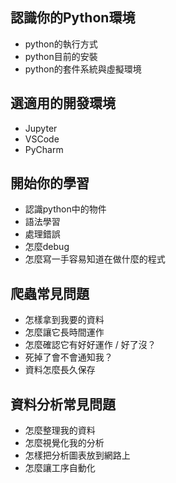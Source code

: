 ## 認識你的Python環境
- python的執行方式
- python目前的安裝
- python的套件系統與虛擬環境

## 選適用的開發環境
- Jupyter
- VSCode
- PyCharm 

## 開始你的學習
- 認識python中的物件
- 語法學習
- 處理錯誤
- 怎麼debug
- 怎麼寫一手容易知道在做什麼的程式

## 爬蟲常見問題
- 怎樣拿到我要的資料
- 怎麼讓它長時間運作
- 怎麼確認它有好好運作 / 好了沒？
- 死掉了會不會通知我？
- 資料怎麼長久保存

## 資料分析常見問題
- 怎麼整理我的資料
- 怎麼視覺化我的分析
- 怎樣把分析圖表放到網路上
- 怎麼讓工序自動化

